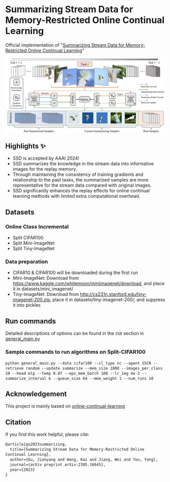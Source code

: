 # Summarizing Stream Data for Memory-Restricted Online Continual Learning

Official implementation of "[Summarizing Stream Data for Memory-Restricted Online Continual Learning](https://arxiv.org/abs/2305.16645)"


<p align="center"><img src="./figs/pipeline-ssd.png" align="center" width="750"></p>

## Highlights :sparkles:
- SSD is accepted by AAAI 2024!
- SSD summarizes the knowledge in the stream data into informative images for the replay memory. 
- Through maintaining the consistency of training gradients and relationship to the past tasks, the summarized samples are more representative for the stream data compared with original images. 
- SSD significantly enhances the replay effects for online continual learning methods with limited extra computational overhead.

## Datasets

### Online Class Incremental
- Split CIFAR100
- Split Mini-ImageNet
- Split Tiny-ImageNet

### Data preparation
- CIFAR10 & CIFAR100 will be downloaded during the first run
- Mini-ImageNet: Download from https://www.kaggle.com/whitemoon/miniimagenet/download, and place it in datasets/mini_imagenet/
- Tiny-ImageNet: Download from http://cs231n.stanford.edu/tiny-imagenet-200.zip, place it in datasets/tiny-imagenet-200/, and suppress it into pickles

## Run commands
Detailed descriptions of options can be found in the `SSD` section in [general_main.py](general_main.py)

### Sample commands to run algorithms on Split-CIFAR100
```shell
python general_main.py --data cifar100 --cl_type nc --agent SSCR --retrieve random --update summarize --mem_size 1000 --images_per_class 10 --head mlp --temp 0.07 --eps_mem_batch 100 --lr_img 4e-3 --summarize_interval 6 --queue_size 64 --mem_weight 1 --num_runs 10
```

## Acknowledgement

This project is mainly based on [online-continual-learning](https://github.com/RaptorMai/online-continual-learning)

## Citation

If you find this work helpful, please cite:
```
@article{gu2023summarizing,
  title={Summarizing Stream Data for Memory-Restricted Online Continual Learning},
  author={Gu, Jianyang and Wang, Kai and Jiang, Wei and You, Yang},
  journal={arXiv preprint arXiv:2305.16645},
  year={2023}
}
```
